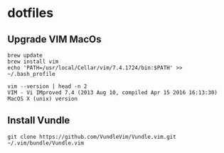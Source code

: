 # dotfiles

## Upgrade VIM MacOs

```shell
brew update
brew install vim
echo 'PATH=/usr/local/Cellar/vim/7.4.1724/bin:$PATH' >> ~/.bash_profile
```

```
vim --version | head -n 2
VIM - Vi IMproved 7.4 (2013 Aug 10, compiled Apr 15 2016 16:13:30)
MacOS X (unix) version
```

## Install Vundle

```
git clone https://github.com/VundleVim/Vundle.vim.git ~/.vim/bundle/Vundle.vim
```
